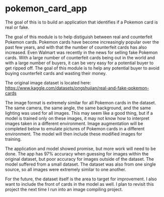 # pokemon_card_app
The goal of this is to build an application that identifies if a Pokemon card is real or fake.

The goal of this module is to help distiguish between real and counterfeit Pokemon cards. Pokemon cards have become increasingly popular over the past few years, and with that the number of counterfeit cards has also increased. Even Walmart was recently in the news for selling fake Pokemon cards. With a large number of counterfeit cards being out in the world and with a large number of buyers, it can be very easy for a potential buyer to get ripped off. The goal of this module is to help any potential buyer to avoid buying counterfeit cards and wasting their money.

The original image dataset is located here: https://www.kaggle.com/datasets/ongshujian/real-and-fake-pokemon-cards

The image format is extremely similar for all Pokemon cards in the dataset. The same camera, the same angle, the same background, and the same lighting was used for all images. This may seem like a good thing, but if a model is trained only on these images, it may not know how to interpret images taken in a different environment. Image augmentation will be completed below to emulate pictures of Pokemon cards in a different environment. The model will then include these modified images for training.

The application and model showed promise, but more work will need to be done. The app has 97% accuracy when guessing for images within the original dataset, but poor accuracy for images outside of the dataset. The model suffered from a small dataset. The dataset was also from one single source, so all images were extremely similar to one another.

For the future, the dataset itself is the area to target for improvement. I also want to include the front of cards in the model as well. I plan to revisit this project the next time I run into an image compiling project.
